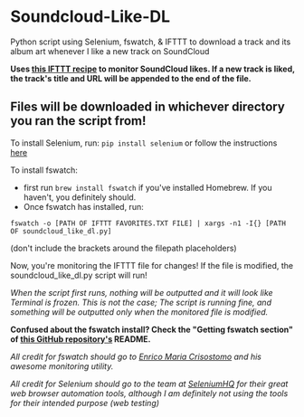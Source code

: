 # Soundcloud-Like-DL

Python script using Selenium, fswatch, &amp; IFTTT to download a track and its album art whenever I like a new track on SoundCloud

**Uses [this IFTTT recipe](https://goo.gl/556rKd) to monitor SoundCloud likes. If a new track is liked, the track's title and URL will be appended to the end of the file.**

Files will be downloaded in whichever directory you ran the script from!
------
To install Selenium, run: `pip install selenium` or follow the instructions [here](http://goo.gl/JmxrPT)

To install fswatch:
  * first run `brew install fswatch` if you've installed Homebrew. If you haven't, you definitely should.
  * Once fswatch has installed, run:
  
  `fswatch -o [PATH OF IFTTT FAVORITES.TXT FILE] | xargs -n1 -I{} [PATH OF soundcloud_like_dl.py]`

  (don't include the brackets around the filepath placeholders)

Now, you're monitoring the IFTTT file for changes! If the file is modified, the soundcloud_like_dl.py script will run!

*When the script first runs, nothing will be outputted and it will look like Terminal is frozen. This is not the case; The script is running fine, and something will be outputted only when the monitored file is modified.*

**Confused about the fswatch install? Check the "Getting fswatch section" of [this GitHub repository's](https://github.com/emcrisostomo/fswatch) README.**

_All credit for fswatch should go to [Enrico Maria Crisostomo](https://github.com/emcrisostomo) and his awesome monitoring utility._

_All credit for Selenium should go to the team at [SeleniumHQ](http://www.seleniumhq.org/) for their great web browser automation tools, although I am definitely not using the tools for their intended purpose (web testing)_

